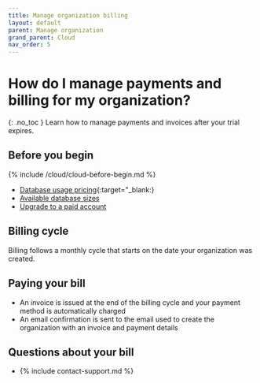 ```yaml
---
title: Manage organization billing
layout: default
parent: Manage organization
grand_parent: Cloud
nav_order: 5
---
```


# How do I manage payments and billing for my organization?
{: .no_toc }
Learn how to manage payments and invoices after your trial expires.

## Before you begin

{% include /cloud/cloud-before-begin.md %}

* [Database usage pricing](https://www.featurebase.com/pricing){:target="_blank:}
* [Available database sizes](https://docs.featurebase.com/docs/cloud/cloud-databases/cloud-db-shape/)
* [Upgrade to a paid account](/docs/cloud/cloud-org/cloud-org-upgrade-to-paid/)

## Billing cycle

Billing follows a monthly cycle that starts on the date your organization was created.

## Paying your bill

* An invoice is issued at the end of the billing cycle and your payment method is automatically charged
* An email confirmation is sent to the email used to create the organization with an invoice and payment details

## Questions about your bill

* {% include contact-support.md %}
